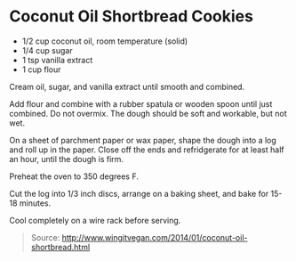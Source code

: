 Coconut Oil Shortbread Cookies
==============================

- 1/2 cup coconut oil, room temperature (solid)
- 1/4 cup sugar
- 1 tsp vanilla extract
- 1 cup flour

Cream oil, sugar, and vanilla extract until smooth and combined.

Add flour and combine with a rubber spatula or wooden spoon until just combined. Do not overmix. The dough should be soft and workable, but not wet.

On a sheet of parchment paper or wax paper, shape the dough into a log and roll up in the paper. Close off the ends and refridgerate for at least half an hour, until the dough is firm.

Preheat the oven to 350 degrees F.

Cut the log into 1/3 inch discs, arrange on a baking sheet, and bake for 15-18 minutes.

Cool completely on a wire rack before serving.

> Source: http://www.wingitvegan.com/2014/01/coconut-oil-shortbread.html
